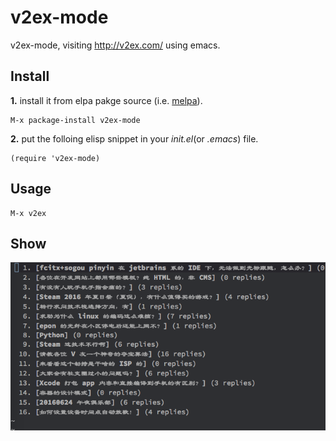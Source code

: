 # v2ex-mode
v2ex-mode, visiting http://v2ex.com/ using emacs.

## Install
**1.** install it from elpa pakge source (i.e. [melpa](https://melpa.org/)).  
```elisp
M-x package-install v2ex-mode
```
**2.** put the folloing elisp snippet in your *init.el*(or *.emacs*) file.  
```elisp
(require 'v2ex-mode)
```

## Usage
```elisp
M-x v2ex
```

## Show
![](v2ex.png "v2ex conent list")
